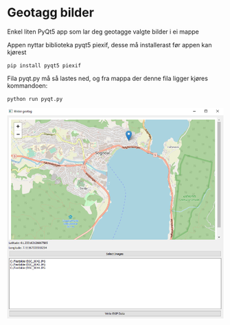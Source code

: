 # Geotagg bilder
Enkel liten PyQt5 app som lar deg geotagge valgte bilder i ei mappe

Appen nyttar biblioteka pyqt5  piexif, desse må installerast før appen kan kjørest

```
pip install pyqt5 piexif
```

Fila pyqt.py må så lastes ned, og fra mappa der denne fila ligger kjøres kommandoen:

```
python run pyqt.py
```

![Geotag](geotag.png)
